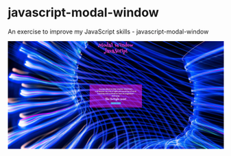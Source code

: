 # javascript-modal-window
An exercise to improve my JavaScript skills - javascript-modal-window

![Screenshot](javascript-modal-window.png)
